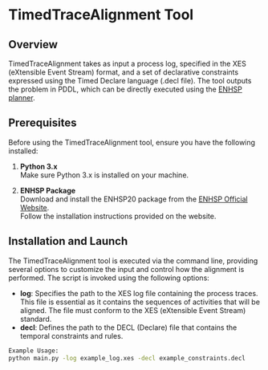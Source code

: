 # TimedTraceAlignment Tool

## Overview
TimedTraceAlignment takes as input a process log, specified in the XES (eXtensible Event Stream) format, and a set of declarative constraints expressed using the Timed Declare language (.decl file). The tool outputs the problem in PDDL, which can be directly executed using the [ENHSP planner](https://sites.google.com/view/enhsp/).

## Prerequisites
Before using the TimedTraceAlignment tool, ensure you have the following installed:

1. **Python 3.x**  
   Make sure Python 3.x is installed on your machine.

2. **ENHSP Package**  
   Download and install the ENHSP20 package from the [ENHSP Official Website](https://sites.google.com/view/enhsp/).  
   Follow the installation instructions provided on the website.

## Installation and Launch

The TimedTraceAlignment tool is executed via the command line, providing several options to customize the input and control how the alignment is performed.
The script is invoked using the following options:

- **log**: Specifies the path to the XES log file containing the process traces. This file is essential as it contains the sequences of activities that will be aligned. The file must conform to the XES (eXtensible Event Stream) standard.
- **decl**: Defines the path to the DECL (Declare) file that contains the temporal constraints and rules.

```bash
Example Usage:
python main.py -log example_log.xes -decl example_constraints.decl
```

